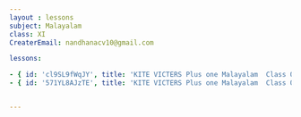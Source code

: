 ```yaml
--- 
layout : lessons 
subject: Malayalam
class: XI
CreaterEmail: nandhanacv10@gmail.com

lessons: 

- { id: 'cl9SL9fWqJY', title: 'KITE VICTERS Plus one Malayalam  Class 01 (First Bell-ഫസ്റ്റ് ബെല്‍)' }
- { id: '571YL8AJzTE', title: 'KITE VICTERS Plus one Malayalam  Class 02 (First Bell-ഫസ്റ്റ് ബെല്‍)' }


---
```

